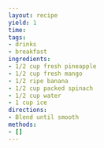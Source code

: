 ```yaml
---
layout: recipe
yield: 1
time: 
tags:
- drinks
- breakfast
ingredients:
- 1/2 cup fresh pineapple
- 1/2 cup fresh mango
- 1/2 ripe banana
- 1/2 cup packed spinach
- 1/2 cup water
- 1 cup ice
directions:
- Blend until smooth
methods:
- []
---
```

